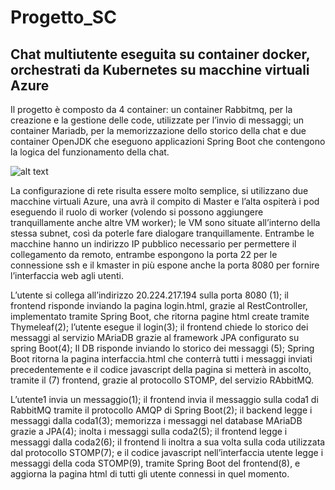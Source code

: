 # Progetto_SC
## Chat multiutente eseguita su container docker, orchestrati da Kubernetes su macchine virtuali Azure 


Il progetto è composto da 4 container: un container Rabbitmq, per la creazione e la gestione delle code, utilizzate per l’invio di messaggi; un container Mariadb, per la memorizzazione dello storico della chat e due container OpenJDK che eseguono applicazioni Spring Boot che contengono la logica del funzionamento della chat.

![alt text]()

La configurazione di rete risulta essere molto semplice, si utilizzano due macchine virtuali Azure, una avrà il compito di Master e l’alta ospiterà i pod eseguendo il ruolo di worker (volendo si possono aggiungere tranquillamente anche altre VM worker); le VM sono situate all’interno della stessa subnet, così da poterle fare dialogare tranquillamente. Entrambe le macchine hanno un indirizzo IP pubblico necessario per permettere il collegamento da remoto, entrambe espongono la porta 22 per le connessione ssh e il kmaster in più espone anche la porta 8080 per fornire l’interfaccia web agli utenti.


L’utente si collega all’indirizzo 20.224.217.194 sulla porta 8080 (1); il frontend risponde inviando la pagina login.html, grazie al RestController, implementato tramite Spring Boot, che ritorna pagine html create tramite Thymeleaf(2); l’utente esegue il login(3); il frontend chiede lo storico dei messaggi al servizio MAriaDB grazie al framework JPA configurato su spring Boot(4); Il DB risponde inviando lo storico dei messaggi (5); Spring Boot ritorna la pagina interfaccia.html che conterrà tutti i messaggi inviati precedentemente e il codice javascript della pagina si metterà in ascolto, tramite il (7) frontend, grazie al protocollo STOMP, del servizio RAbbitMQ.


L’utente1 invia un messaggio(1); il frontend invia il messaggio sulla coda1 di RabbitMQ tramite il protocollo AMQP di Spring Boot(2); il backend legge i messaggi dalla coda1(3); memorizza i messaggi nel database MAriaDB grazie a JPA(4); inolta i messaggi sulla coda2(5); il frontend legge i messaggi dalla coda2(6); il frontend li inoltra a sua volta sulla coda utilizzata dal protocollo STOMP(7); e il codice javascript nell’interfaccia utente legge i messaggi della coda STOMP(9), tramite Spring Boot del frontend(8), e aggiorna la pagina html di tutti gli utente connessi in quel momento.

